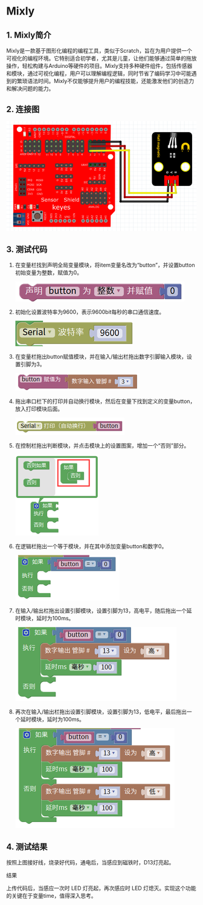 # Mixly


## 1. Mixly简介  

Mixly是一款基于图形化编程的编程工具，类似于Scratch，旨在为用户提供一个可视化的编程环境。它特别适合初学者，尤其是儿童，让他们能够通过简单的拖放操作，轻松构建与Arduino等硬件的项目。Mixly支持多种硬件组件，包括传感器和模块，通过可视化编程，用户可以理解编程逻辑，同时节省了编码学习中可能遇到的繁琐语法时间。Mixly不仅能够提升用户的编程技能，还能激发他们的创造力和解决问题的能力。  

## 2. 连接图  

![](media/11260e390f75ed8459d191d4407b26cb.png)  

## 3. 测试代码  

1. 在变量栏找到声明全局变量模块，将item变量名改为“button”，并设置button初始变量为整数，赋值为0。  

   ![](media/4f94f6d1e76574b25f6fe616cdcdab3c.png)  

2. 初始化设置波特率为9600，表示9600bit每秒的串口通信速度。  

   ![](media/87b7c2535b1e8327f48ff8c03fc1e96d.png)  

3. 在变量栏拖出button赋值模块，并在输入/输出栏拖出数字引脚输入模块，设置引脚为3。  

   ![](media/288865dd68c9cfcb87b8f99c6eda74e3.png)  

4. 拖出串口栏下的打印并自动换行模块，然后在变量下找到定义的变量button，放入打印模块后面。  

   ![](media/97a311f9bc5861a8c97fa523317ff101.png)  

5. 在控制栏拖出判断模块，并点击模块上的设置图案，增加一个“否则”部分。  

   ![](media/64f8573b79bd000de8657185996afa05.png)  

6. 在逻辑栏拖出一个等于模块，并在其中添加变量button和数字0。  

   ![](media/a5e6549443aa946c0ffcd73048e48373.png)  

7. 在输入/输出栏拖出设置引脚模块，设置引脚为13，高电平，随后拖出一个延时模块，延时为100ms。  

   ![](media/34ce1cebb194a08763a1652405d03818.png)  

8. 再次在输入/输出栏拖出设置引脚模块，设置引脚为13，低电平，最后拖出一个延时模块，延时为100ms。  

   ![](media/0cc576abc46c54d1e22b79e890e8a940.png)  

## 4. 测试结果  

按照上图接好线，烧录好代码，通电后，当感应到磁铁时，D13灯亮起。  

结果

上传代码后，当感应一次时 LED 灯亮起，再次感应时 LED 灯熄灭。实现这个功能的关键在于变量time，值得深入思考。




